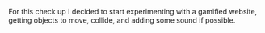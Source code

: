 For this check up I decided to start experimenting with a gamified website, getting objects to move, collide, and adding some sound if possible.

